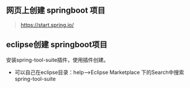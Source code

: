 ## 网页上创建 springboot 项目
> <https://start.spring.io/>

## eclipse创建 springboot项目
安装spring-tool-suite插件，使用插件创建。
- 可以自己在eclipse目录：help-->Eclipse Marketplace 下的Search中搜索spring-tool-suite
